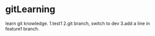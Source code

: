 # gitLearning
learn git knowledge.
1.test1
2.git branch, switch to dev
3.add a line in feature1 branch.
